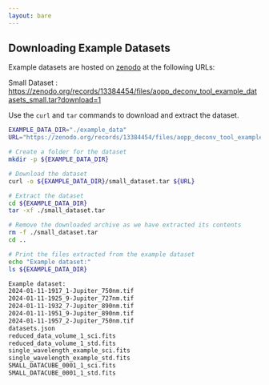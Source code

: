 ```yaml
---
layout: bare
---
```


## Downloading Example Datasets ##

Example datasets are hosted on [zenodo](https://zenodo.org) at the following URLs:

Small Dataset
: https://zenodo.org/records/13384454/files/aopp_deconv_tool_example_datasets_small.tar?download=1

Use the `curl` and `tar` commands to download and extract the dataset.

```bash
EXAMPLE_DATA_DIR="./example_data"
URL="https://zenodo.org/records/13384454/files/aopp_deconv_tool_example_datasets_small.tar?download=1"

# Create a folder for the dataset
mkdir -p ${EXAMPLE_DATA_DIR}

# Download the dataset
curl -o ${EXAMPLE_DATA_DIR}/small_dataset.tar ${URL}

# Extract the dataset
cd ${EXAMPLE_DATA_DIR}
tar -xf ./small_dataset.tar

# Remove the downloaded archive as we have extracted its contents
rm -f ./small_dataset.tar
cd ..

# Print the files extracted from the example dataset
echo "Example dataset:"
ls ${EXAMPLE_DATA_DIR}
```

```bash
Example dataset:
2024-01-11-1917_1-Jupiter_750nm.tif
2024-01-11-1925_9-Jupiter_727nm.tif
2024-01-11-1932_7-Jupiter_890nm.tif
2024-01-11-1951_9-Jupiter_890nm.tif
2024-01-11-1957_2-Jupiter_750nm.tif
datasets.json
reduced_data_volume_1_sci.fits
reduced_data_volume_1_std.fits
single_wavelength_example_sci.fits
single_wavelength_example_std.fits
SMALL_DATACUBE_0001_1_sci.fits
SMALL_DATACUBE_0001_1_std.fits
```
